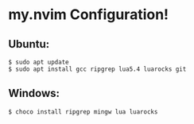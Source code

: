 # my.nvim Configuration!
 
## Ubuntu:
```
$ sudo apt update
$ sudo apt install gcc ripgrep lua5.4 luarocks git
```

## Windows:
``
$ choco install ripgrep mingw lua luarocks
``
